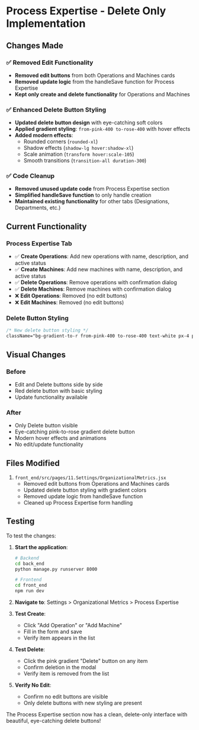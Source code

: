 # Process Expertise - Delete Only Implementation

## Changes Made

### ✅ **Removed Edit Functionality**

- **Removed edit buttons** from both Operations and Machines cards
- **Removed update logic** from the handleSave function for Process Expertise
- **Kept only create and delete functionality** for Operations and Machines

### ✅ **Enhanced Delete Button Styling**

- **Updated delete button design** with eye-catching soft colors
- **Applied gradient styling**: `from-pink-400 to-rose-400` with hover effects
- **Added modern effects**:
  - Rounded corners (`rounded-xl`)
  - Shadow effects (`shadow-lg hover:shadow-xl`)
  - Scale animation (`transform hover:scale-105`)
  - Smooth transitions (`transition-all duration-300`)

### ✅ **Code Cleanup**

- **Removed unused update code** from Process Expertise section
- **Simplified handleSave function** to only handle creation
- **Maintained existing functionality** for other tabs (Designations, Departments, etc.)

## Current Functionality

### **Process Expertise Tab**

- ✅ **Create Operations**: Add new operations with name, description, and active status
- ✅ **Create Machines**: Add new machines with name, description, and active status
- ✅ **Delete Operations**: Remove operations with confirmation dialog
- ✅ **Delete Machines**: Remove machines with confirmation dialog
- ❌ **Edit Operations**: Removed (no edit buttons)
- ❌ **Edit Machines**: Removed (no edit buttons)

### **Delete Button Styling**

```css
/* New delete button styling */
className="bg-gradient-to-r from-pink-400 to-rose-400 text-white px-4 py-2 rounded-xl hover:from-pink-500 hover:to-rose-500 transition-all duration-300 text-sm font-semibold flex items-center gap-2 shadow-lg hover:shadow-xl transform hover:scale-105"
```

## Visual Changes

### **Before**

- Edit and Delete buttons side by side
- Red delete button with basic styling
- Update functionality available

### **After**

- Only Delete button visible
- Eye-catching pink-to-rose gradient delete button
- Modern hover effects and animations
- No edit/update functionality

## Files Modified

1. `front_end/src/pages/11.Settings/OrganizationalMetrics.jsx`
   - Removed edit buttons from Operations and Machines cards
   - Updated delete button styling with gradient colors
   - Removed update logic from handleSave function
   - Cleaned up Process Expertise form handling

## Testing

To test the changes:

1. **Start the application**:

   ```bash
   # Backend
   cd back_end
   python manage.py runserver 8000

   # Frontend
   cd front_end
   npm run dev
   ```

2. **Navigate to**: Settings > Organizational Metrics > Process Expertise

3. **Test Create**:

   - Click "Add Operation" or "Add Machine"
   - Fill in the form and save
   - Verify item appears in the list

4. **Test Delete**:

   - Click the pink gradient "Delete" button on any item
   - Confirm deletion in the modal
   - Verify item is removed from the list

5. **Verify No Edit**:
   - Confirm no edit buttons are visible
   - Only delete buttons with new styling are present

The Process Expertise section now has a clean, delete-only interface with beautiful, eye-catching delete buttons!
